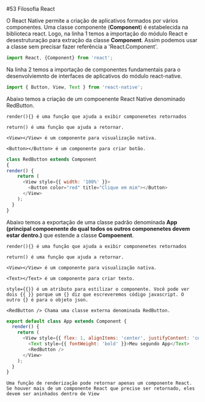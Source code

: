 #53 Filosofia React

O React Native permite a criação de aplicativos formados por vários componentes.
Uma classe componente (**Component**) é estabelecida na biblioteca react. Logo, na linha 1 temos a importação do módulo React e desestruturação para extração da classe **Component**. Assim podemos usar a classe sem precisar fazer referência a 'React.Component'.

```javascript
import React, {Component} from 'react';
```
Na linha 2  temos a importação de componentes fundamentais para o desenvolviemnto de interfaces de aplicativos do módulo react-native.
```javascript
import { Button, View, Text } from 'react-native';
```
Abaixo temos a criação de um compoenente React Native denominado RedButton.

`render(){} é uma função que ajuda a exibir componenetes retornados`

`return() é uma função que ajuda a retornar.`

`<View></View> é um componente para visualização nativa.`

`<Button></Button> é um componente para criar botão.`

```javascript
class RedButton extends Component
{
render() {
    return (
      <View style={{ width: '100%' }}>
        <Button color="red" title="Clique em mim"></Button>
      </View>
    );
  }
}
```
Abaixo temos a exportação de uma classe padrão denominada **App (principal compoenente do qual todos os outros componenetes devem estar dentro.)** que estende a classe **Compoenent**.

`render(){} é uma função que ajuda a exibir componenetes retornados` 

`return() é uma função que ajuda a retornar.` 

`<View></View> é um componente para visualização nativa.`

`<Text></Text> é um componente para criar texto.`

`style={{}} é um atributo para estilizar o componente. Você pode ver dois {{ }} porque um {} diz que escreveremos código javascript. O outro {} é para o objeto json.
`

`<RedButton /> Chama uma classe externa denominada RedButton.`

```javascript
export default class App extends Component {
  render() {
    return (
      <View style={{ flex: 1, alignItems: 'center', justifyContent: 'center' }}>
        <Text style={{ fontWeight: 'bold' }}>Meu segundo App</Text>
        <RedButton />
      </View>
    );
  }
}
```

`Uma função de renderização pode retornar apenas um componente React. Se houver mais de um componente React que precise ser retornado, eles devem ser aninhados dentro de View`
